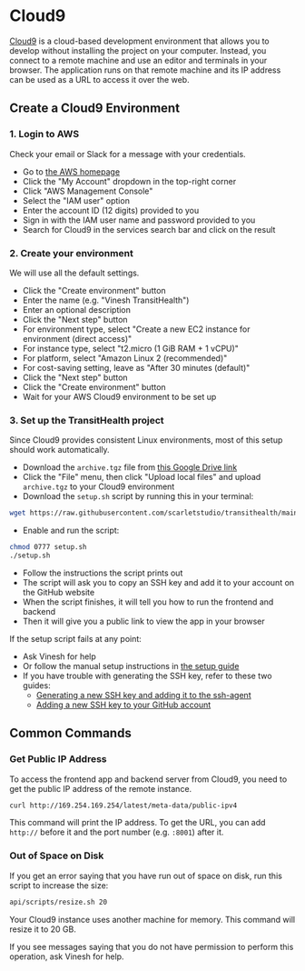 # Cloud9

[Cloud9](https://aws.amazon.com/cloud9) is a cloud-based development environment that allows you to develop without installing the project on your computer. Instead, you connect to a remote machine and use an editor and terminals in your browser. The application runs on that remote machine and its IP address can be used as a URL to access it over the web.

## Create a Cloud9 Environment

### 1. Login to AWS

Check your email or Slack for a message with your credentials.

- Go to [the AWS homepage](https://aws.amazon.com)
- Click the "My Account" dropdown in the top-right corner
- Click "AWS Management Console"
- Select the "IAM user" option
- Enter the account ID (12 digits) provided to you
- Sign in with the IAM user name and password provided to you
- Search for Cloud9 in the services search bar and click on the result

### 2. Create your environment

We will use all the default settings.

- Click the "Create environment" button
- Enter the name (e.g. "Vinesh TransitHealth")
- Enter an optional description
- Click the "Next step" button
- For environment type, select "Create a new EC2 instance for environment (direct access)"
- For instance type, select "t2.micro (1 GiB RAM + 1 vCPU)"
- For platform, select "Amazon Linux 2 (recommended)"
- For cost-saving setting, leave as "After 30 minutes (default)"
- Click the "Next step" button
- Click the "Create environment" button
- Wait for your AWS Cloud9 environment to be set up


### 3. Set up the TransitHealth project

Since Cloud9 provides consistent Linux environments, most of this setup should work automatically.

- Download the `archive.tgz` file from [this Google Drive link](https://drive.google.com/file/d/1UG0G8PemaT1YU_BKaOfN-PIq191KvceV/view?usp=sharing)
- Click the "File" menu, then click "Upload local files" and upload `archive.tgz` to your Cloud9 environment
- Download the `setup.sh` script by running this in your terminal:

```bash
wget https://raw.githubusercontent.com/scarletstudio/transithealth/main/api/scripts/setup.sh
```

- Enable and run the script:

```bash
chmod 0777 setup.sh
./setup.sh
```

- Follow the instructions the script prints out
- The script will ask you to copy an SSH key and add it to your account on the GitHub website
- When the script finishes, it will tell you how to run the frontend and backend
- Then it will give you a public link to view the app in your browser

If the setup script fails at any point:

- Ask Vinesh for help
- Or follow the manual setup instructions in [the setup guide](setup.md)
- If you have trouble with generating the SSH key, refer to these two guides:
    - [Generating a new SSH key and adding it to the ssh-agent](https://docs.github.com/en/github/authenticating-to-github/connecting-to-github-with-ssh/generating-a-new-ssh-key-and-adding-it-to-the-ssh-agent)
    - [Adding a new SSH key to your GitHub account](https://docs.github.com/en/github/authenticating-to-github/connecting-to-github-with-ssh/adding-a-new-ssh-key-to-your-github-account)

## Common Commands

### Get Public IP Address

To access the frontend app and backend server from Cloud9, you need to get the public IP address of the remote instance.

```bash
curl http://169.254.169.254/latest/meta-data/public-ipv4
```

This command will print the IP address. To get the URL, you can add `http://` before it and the port number (e.g. `:8001`) after it.

### Out of Space on Disk

If you get an error saying that you have run out of space on disk, run this script to increase the size:

```bash
api/scripts/resize.sh 20
```

Your Cloud9 instance uses another machine for memory. This command will resize it to 20 GB.

If you see messages saying that you do not have permission to perform this operation, ask Vinesh for help.
